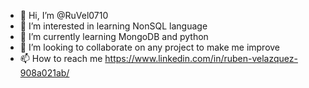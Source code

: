 - 👋 Hi, I’m @RuVel0710
- 👀 I’m interested in learning NonSQL language
- 🌱 I’m currently learning MongoDB and python
- 💞️ I’m looking to collaborate on any project to make me improve
- 📫 How to reach me https://www.linkedin.com/in/ruben-velazquez-908a021ab/

<!---
RuVel0710/RuVel0710 is a ✨ special ✨ repository because its `README.md` (this file) appears on your GitHub profile.
You can click the Preview link to take a look at your changes.
--->
